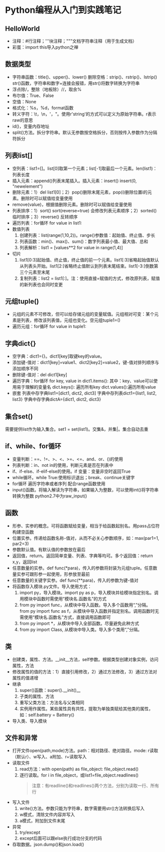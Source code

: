 # Python编程从入门到实践笔记
## HelloWorld
- 注释：#行注释；'''块注释；"""文档字符串注释（用于生成文档）
- 彩蛋：import this导入python之禅

## 数据类型
- 字符串函数：title()、upper()、lower()
  删除空格：strip()、rstrip()、lstrip()
  str()函数，字符串和数字+连接会报错，用str()将数字转换为字符串
- 浮点除/，整除（地板除）//，取余%
- 布尔值：True、False
- 空值：None
- 格式化：%s，%d，format函数
- 转义字符：\t，\n，\'，\"。使用r'string'的方式可以定义为原始字符串。r表示raw的意思
- id()，变量内存地址
- split()方法。拆分字符串。默认无参数按空格拆分，否则按传入参数作为分隔符拆分

## 列表list[]

- 空列表：list1=[]。list[0]取第一个元素；list[-1]取最后一个元素。len(list1)：列表长度
- 插入元素：append()列表末尾插入。插入元素：insert() insert(0, "newelement")
- 删除元素：1）del list1[0]；2）pop()删除末尾元素，pop(i)删除位置i的元素。删除时可以赋值给变量使用
- remove(value)，根据值删除元素。删除时可以赋值给变量使用
- 列表排序：1）sort() sort(reverse=true) 会修改列表元素顺序；2）sorted() 临时排序；3）reverse() 反转顺序
- 遍历列表：for循环 for value in list1:
- 数值列表
  1. 创建列表：list(range(1,10,2))。range()参数值：起始值、终止值、步长
  2. 列表函数：min()、max()、sum()：数字列表最小值、最大值、总和
  3. 列表解析：list1 = [values**2 for value in range(1,4)]
- 切片
  1. list1[0:3]起始值、终止值，终止值的前一个元素。list1[:3]省略起始值默认从列表头开始。list1[2:]省略终止值默认到列表末尾结束。list1[-3:]倒数第三个元素至末尾
  2. 复制列表：list2 = list1[:]。注：使用直接=赋值的方式，修改原列表，赋值的新列表也会同时变更

## 元组tuple()
- 元组的元素不可修改，但可以给存储元组的变量赋值。元组相对可变：某个元素是列表，修改该列表值，元组也变化。空元组tuple1=()
- 遍历元组：for循环 for value in tuple1:

## 字典dict{}
- 空字典：dict1={}。dict1[key]取键key的value。
- 添加键-值对：dict1[key]=value1、dict2[key2]=value2，键-值对排列顺序与添加顺序不同
- 删除键-值对：del dict1[key]
- 遍历字典：for循环 for key, value in dict1.items(): 其中：key、value可以使用易于理解的变量名
  dict.keys(): 遍历所有key
  dict.values():遍历所有value
- 嵌套
  列表中存字典list1=[dict1, dict2, dict3]
  字典中存列表dict1={list1, list2, list3}
  字典中存字典dictA={dict1, dict2, dict3}

## 集合set()
需要提供list作为输入集合。set1 = set(list1)。交集&，并集|。集合自动去重

## if、while、for循环
- 变量判断：==、!=、>、<、>=、<=、and、or、()的使用
- 列表判断：in、not in的使用，判断元素是否在列表中
- if、if-else、if-elif-else的使用。if 变量：变量非空时返回True
- while循环。while True:使用标识退出；break、continue关键字
- for循环
  遍历字符串或者序列
  配合range函数使用
- input()函数。将输入解读为字符串，如果输入为整数，可以使用int()将字符串转换为整数
  python2.7中为raw_input()

## 函数
- 形参、实参的概念。可将函数赋给变量，相当于给函数起别名。用pass占位符构建空函数
- 位置实参。传递给函数名称-值对，从而不必关心参数顺序，如：max(par1=1, par2=3)
- 参数默认值。有默认值的参数放在最后
- 返回值，return。返回简单变量、列表、字典等均可。多个返回值：return x,y，返回list
- 任意数量的实参。def func(*para)，传入的参数将封装为元组tuple。任意数量实参可跟形参一起使用，形参放至最前
- 任意数量的关键字实参。def func(**para)，传入的参数为键-值对
- 将函数存入模块.py文件。导入使用方式：
  1. import py，导入模块。import py as p，导入模块并给模块指定别名。调用模块中函数时需使用“模块名.函数名”的方式
  2. from py import func，从模块中导入函数。导入多个函数用“,”分隔。from py import func as f，从模块中导入函数并指定别名。调用函数时无需使用“模块名.函数名”方式，直接调用函数即可
  3. from py import *，从模块中导入全部函数。尽量避免此种方式
  4. from py import Class, 从模块中导入类。导入多个类用“,”分隔。

## 类
- 创建类，属性、方法。__init__方法，self参数。根据类型创建对象实例，访问属性，方法
- 修改属性的值的方法：1）直接引用修改，2）通过方法修改，3）通过方法对属性的值递增
- 继承
  1. super()函数：super().\_\_init()__
  2. 子类的属性、方法
  3. 重写父类方法：方法名与父类相同
  4. 实例用作属性。某些属性具有共性，提取为单独类赋给其他类的属性，如：self.battery = Battery()
- 导入类、导入模块

## 文件和异常
- 打开文件open(path,mode)方法。path：相对路径、绝对路径。mode: r读取（默认r）、w写入、a附加、r+读取写入
- 读取文件
  1. read方法：with open(path) as file_object: file_object.read()
  2. 逐行读取。for i in file_object，或list1=file_object.readlines()
     > 注意：有readline()和readlines()两个方法，分别为读取一行、所有行
- 写入文件
  1. write()方法。参数只能为字符串，数字需要用str()方法转换后写入
  2. w模式，清除文件内容并写入
  3. a模式，附加到文件末尾 
- 异常
  1. try/except
  2. except后面可以跟else执行成功分支的代码
- 存取数据。json.dump()和json.load()